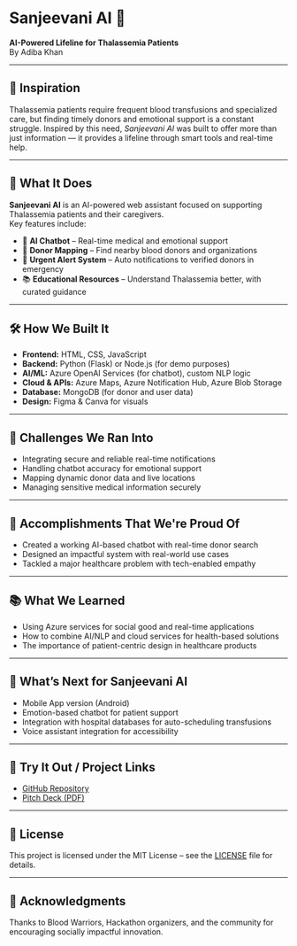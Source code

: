 # Sanjeevani AI 🌿  
**AI-Powered Lifeline for Thalassemia Patients**  
By Adiba Khan 

---

## 🧠 Inspiration  
Thalassemia patients require frequent blood transfusions and specialized care, but finding timely donors and emotional support is a constant struggle. Inspired by this need, *Sanjeevani AI* was built to offer more than just information — it provides a lifeline through smart tools and real-time help.

---

## 🚀 What It Does  

**Sanjeevani AI** is an AI-powered web assistant focused on supporting Thalassemia patients and their caregivers.  
Key features include:
- 🤖 **AI Chatbot** – Real-time medical and emotional support
- 📍 **Donor Mapping** – Find nearby blood donors and organizations
- 🔔 **Urgent Alert System** – Auto notifications to verified donors in emergency
- 📚 **Educational Resources** – Understand Thalassemia better, with curated guidance

---

## 🛠️ How We Built It  

- **Frontend:** HTML, CSS, JavaScript  
- **Backend:** Python (Flask) or Node.js (for demo purposes)  
- **AI/ML:** Azure OpenAI Services (for chatbot), custom NLP logic  
- **Cloud & APIs:** Azure Maps, Azure Notification Hub, Azure Blob Storage  
- **Database:** MongoDB (for donor and user data)  
- **Design:** Figma & Canva for visuals

---

## 🚧 Challenges We Ran Into  
- Integrating secure and reliable real-time notifications  
- Handling chatbot accuracy for emotional support  
- Mapping dynamic donor data and live locations  
- Managing sensitive medical information securely

---

## 🎉 Accomplishments That We're Proud Of  
- Created a working AI-based chatbot with real-time donor search  
- Designed an impactful system with real-world use cases  
- Tackled a major healthcare problem with tech-enabled empathy  

---

## 📚 What We Learned  
- Using Azure services for social good and real-time applications  
- How to combine AI/NLP and cloud services for health-based solutions  
- The importance of patient-centric design in healthcare products

---

## 🔮 What’s Next for Sanjeevani AI  
- Mobile App version (Android)  
- Emotion-based chatbot for patient support  
- Integration with hospital databases for auto-scheduling transfusions  
- Voice assistant integration for accessibility  

---

## 🔗 Try It Out / Project Links  
 
- [GitHub Repository](https://github.com/Adibakhan14/Sanjeevani-AI)  
- [Pitch Deck (PDF)](https://github.com/Adibakhan14/Sanjeevani-AI/blob/main/pitch-deck.pdf)

---

## 📃 License  
This project is licensed under the MIT License – see the [LICENSE](LICENSE) file for details.

---

## 🙌 Acknowledgments  
Thanks to Blood Warriors, Hackathon organizers, and the community for encouraging socially impactful innovation.

